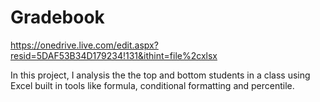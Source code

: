 # Gradebook
https://onedrive.live.com/edit.aspx?resid=5DAF53B34D179234!131&ithint=file%2cxlsx

In this project, I analysis the the top and bottom students in a class using Excel built in tools like formula, conditional formatting and percentile.
